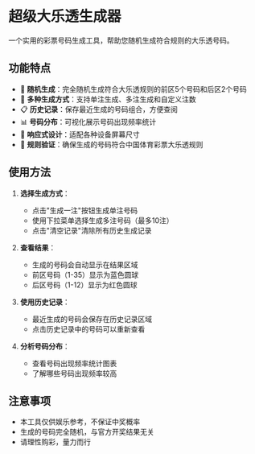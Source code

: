 <script setup>
import SuperlottoGenerator from '../.vitepress/theme/components/superlotto-generator/index.vue'
</script>

# 超级大乐透生成器

一个实用的彩票号码生成工具，帮助您随机生成符合规则的大乐透号码。

<SuperlottoGenerator></SuperlottoGenerator>

## 功能特点

- 🎲 **随机生成**：完全随机生成符合大乐透规则的前区5个号码和后区2个号码
- 🔢 **多种生成方式**：支持单注生成、多注生成和自定义注数
- 📋 **历史记录**：保存最近生成的号码组合，方便查阅
- 📊 **号码分布**：可视化展示号码出现频率统计
- 📱 **响应式设计**：适配各种设备屏幕尺寸
- 🎯 **规则验证**：确保生成的号码符合中国体育彩票大乐透规则

## 使用方法

1. **选择生成方式**：
   - 点击"生成一注"按钮生成单注号码
   - 使用下拉菜单选择生成多注号码（最多10注）
   - 点击"清空记录"清除所有历史生成记录

2. **查看结果**：
   - 生成的号码会自动显示在结果区域
   - 前区号码（1-35）显示为蓝色圆球
   - 后区号码（1-12）显示为红色圆球

3. **使用历史记录**：
   - 最近生成的号码会保存在历史记录区域
   - 点击历史记录中的号码可以重新查看

4. **分析号码分布**：
   - 查看号码出现频率统计图表
   - 了解哪些号码出现频率较高

## 注意事项

- 本工具仅供娱乐参考，不保证中奖概率
- 生成的号码完全随机，与官方开奖结果无关
- 请理性购彩，量力而行